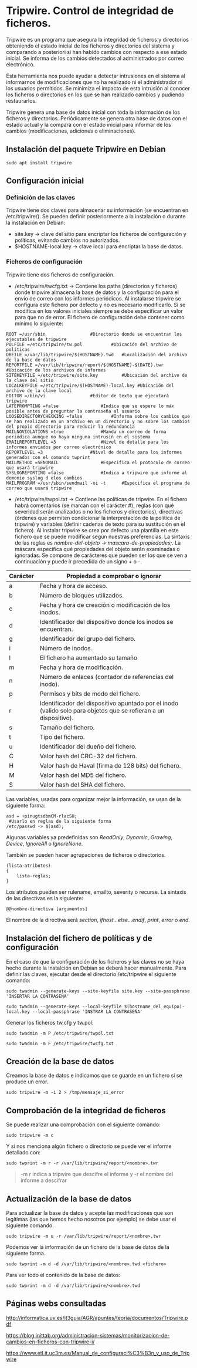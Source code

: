 # Tripwire. Control de integridad de ficheros.

Tripwire es un programa que asegura la integridad de ficheros y directorios obteniendo el estado inicial de los ficheros y directorios del sistema y comparando a posteriori si han habido cambios con respecto a ese estado inicial.
Se informa de los cambios detectados al administrados por correo electrónico.

Esta herramienta nos puede ayudar a detectar intrusiones en el sistema al informarnos de modificaciones que no ha realizado ni el administrador ni los usuarios permitidos. Se minimiza el impacto de esta intrusión al conocer los ficheros o directorios en los que se han realizado cambios y pudiendo restaurarlos.

Tripwire genera una base de datos inicial con toda la información de los ficheros y directorios. Periódicamente se genera otra base de datos con el estado actual y la compara con el estado inicial para informar de los cambios (modificaciones, adiciones o eliminaciones).


## Instalación del paquete Tripwire en Debian

`sudo apt install tripwire`


## Configuración inicial

### Definición de las claves

Tripwire tiene dos claves para almacenar su información (se encuentran en /etc/tripwire/). Se pueden definir posteriormente a la instalación o durante la instalación en Debian:
- site.key → clave del sitio para encriptar los ficheros de configuración y políticas, evitando cambios no autorizados.
- $HOSTNAME-local.key → clave local para encriptar la base de datos.


### Ficheros de configuración

Tripwire tiene dos ficheros de configuración.
- /etc/tripwire/twcfg.txt → Contiene los paths (directorios y ficheros) donde tripwire almacena la base de datos y la configuración para el envío de correo con los informes periódicos. Al instalarse tripwire se configura este fichero por defecto y no es necesario modificarlo. Si se modifica en los valores iniciales siempre se debe especificar un valor para que no de error. El fichero de configuración debe contener como mínimo lo siguiente:

```
ROOT =/usr/sbin 				#Directorio donde se encuentran los ejecutables de tripwire
POLFILE =/etc/tripwire/tw.pol 			#Ubicación del archivo de políticas
DBFILE =/var/lib/tripwire/$(HOSTNAME).twd 	#Localización del archivo de la base de datos
REPORTFILE =/var/lib/tripwire/report/$(HOSTNAME)-$(DATE).twr 	#Ubicación de los archivos de informes
SITEKEYFILE =/etc/tripwire/site.key 		#Ubicación del archivo de la clave del sitio
LOCALKEYFILE =/etc/tripwire/$(HOSTNAME)-local.key #Ubicación del archivo de la clave local
EDITOR =/bin/vi 				#Editor de texto que ejecutará tripwire
LATEPROMPTING =false 				#Indica que se espere lo máx posible antes de preguntar la contraseña al usuario
LOOSEDIRECTORYCHECKING =false 			#Informa sobre los cambios que se han realizado en un archivo en un directorio y no sobre los cambios del propio directorio para reducir la redundancia
MAILNOVIOLATIONS =true 				#Manda un correo de forma periódica aunque no haya ninguna intrusiń en el sistema
EMAILREPORTLEVEL =3 				#Nivel de detalle para los informes enviados por correo electrónico
REPORTLEVEL =3 					#Nivel de detalle para los informes generados con el comando twprint
MAILMETHOD =SENDMAIL 				#Especifica el protocolo de correo que usará tripwire
SYSLOGREPORTING =false 				#Indica a tripwire que informe al demonio syslog d elos cambios
MAILPROGRAM =/usr/sbin/sendmail -oi -t 		#Especifica el programa de correo que usará tripwire
```

- /etc/tripwire/twpol.txt → Contiene las políticas de tripwire. En el fichero habrá comentarios (se marcan con el carácter #), reglas (con qué severidad serán analizados o no los ficheros y directorios), directivas (órdenes que permiten condicionar la interpretación de la política de tripwire) y variables (definir cadenas de texto para su sustitución en el fichero).
Al instalar tripwire se crea por defecto una plantilla en este fichero que se puede modificar según nuestras preferencias.
La sintaxis de las reglas es _nombre-del-objeto -> mascara-de-propiedades;_. La máscara  especifica qué propiedades del objeto serán examinadas o ignoradas. Se compone de carácteres que pueden ser los que se ven a continuación y puede ir precedida de un signo + o -.

|Carácter	|Propiedad a comprobar o ignorar	|
|---------------|---------------------------------------|
|a 		|Fecha y hora de acceso.		|
|b 		|Número de bloques utilizados.		|
|c 		|Fecha y hora de creación o modificación de los inodos.|
|d 		|Identificador del dispositivo donde los inodos se encuentran.|
|g 		|Identificador del grupo del fichero.	|
|i 		|Número de inodos.			|
|l 		|El fichero ha aumentado su tamaño	|
|m 		|Fecha y hora de modificación.		|
|n 		|Número de enlaces (contador de referencias del inodo).|
|p 		|Permisos y bits de modo del fichero.	|
|r 		|Identificador del dispositivo apuntado por el inodo (valido solo para objetos que se refieran a un dispositivo).|
|s 		|Tamaño del fichero.			|
|t 		|Tipo del fichero.			|
|u 		|Identificador del dueño del fichero.	|
|C 		|Valor hash del CRC-32 del fichero.	|
|H 		|Valor hash de Haval (firma de 128 bits) del fichero.|
|M 		|Valor hash del MD5 del fichero.	|
|S 		|Valor hash del SHA del fichero.	|

Las variables, usadas para organizar mejor la información, se usan de la siguiente forma:

```
asd = +pinugtsdbmCM-rlacSH;
 #Usarlo en reglas de la siguiente forma
/etc/passwd -> $(asd);
```

Algunas variables ya predefinidas son _ReadOnly_, _Dynamic_, _Growing_, _Device_, _IgnoreAll_ o _IgnoreNone_.

También se pueden hacer agrupaciones de ficheros o directorios.

```
(lista-atributos)
{
	lista-reglas;
}
```

Los atributos pueden ser rulename, emailto, severity o recurse.
La sintaxis de las directivas es la siguiente:

`@@nombre-directiva [argumentos]`

El nombre de la directiva será _section_, _ifhost...else...endif_, _print_, _error_ o _end_.



## Instalación del fichero de políticas y de configuración

En el caso de que la configuración de los ficheros y las claves no se haya hecho durante la instalción en Debian se deberá hacer manualmente.
Para definir las claves, ejecutar desde el directorio /etc/tripwire el siguiente comando:

`sudo twadmin --generate-keys --site-keyfile site.key --site-passphrase 'INSERTAR LA CONTRASEÑA'`

`sudo twadmin --generate-keys --local-keyfile $(hostname_del_equipo)-local.key --local-passphrase 'INSTRAR LA CONTRASEÑA'`

Generar los ficheros tw.cfg y tw.pol:

`sudo twadmin -m P /etc/tripwire/twpol.txt`

`sudo twadmin -m F /etc/tripwire/twcfg.txt`

## Creación de la base de datos

Creamos la base de datos e indicamos que se guarde en un fichero si se produce un error.

`sudo tripwire -m -i 2 > /tmp/mensaje_si_error`

## Comprobación de la integridad de ficheros

Se puede realizar una comprobación con el siguiente comando:

`sudo tripwire -m c`

Y si nos menciona algún fichero o directorio se puede ver el informe detallado con:

`sudo twprint -m r -r /var/lib/tripwire/report/<nombre>.twr`

> -m r indica a tripwire que descifre el informe y -r el nombre del informe a descifrar


## Actualización de la base de datos

Para actualizar la base de datos y acepte las modificaciones que son legítimas (las que hemos hecho nosotros por ejemplo) se debe usar el siguiente comando.

`sudo tripwire -m u -r /var/lib/tripwire/report/<nombre>.twr` 

Podemos ver la información de un fichero de la base de datos de la siguiente forma.

`sudo twprint -m d -d /var/lib/tripwire/<nombre>.twd <fichero>`

Para ver todo el contenido de la base de datos:

`sudo twprint -m d -d /var/lib/tripwire/<nombre>.twd`


## Páginas webs consultadas

http://informatica.uv.es/it3guia/AGR/apuntes/teoria/documentos/Tripwire.pdf

https://blog.inittab.org/administracion-sistemas/monitorizacion-de-cambios-en-ficheros-con-tripwire-i/

https://www.etl.it.uc3m.es/Manual_de_configuraci%C3%B3n_y_uso_de_Tripwire

